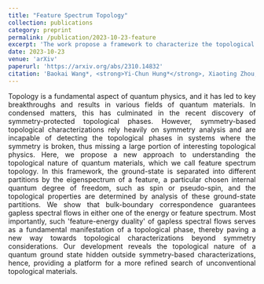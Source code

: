 ```yaml
---
title: "Feature Spectrum Topology"
collection: publications
category: preprint
permalink: /publication/2023-10-23-feature
excerpt: 'The work propose a framework to characterize the topological phases and the corresponding bulk-boundary correspondence through projective spectrum, which serve as a potential solution for symmetry breaking systems. The proof of bulk-boudary correspondence is provided in a later revision to be published.'
date: 2023-10-23
venue: 'arXiv'
paperurl: 'https://arxiv.org/abs/2310.14832'
citation: 'Baokai Wang*, <strong>Yi-Chun Hung*</strong>, Xiaoting Zhou, Tzen Ong, and Hsin Lin. Feature Spectrm Topology. <i>arXiv</i>:2310.14832.'
---
```

<p style="text-align: justify;">
Topology is a fundamental aspect of quantum physics, and it has led to key breakthroughs and results in various fields of quantum materials. In condensed matters, this has culminated in the recent discovery of symmetry-protected topological phases. However, symmetry-based topological characterizations rely heavily on symmetry analysis and are incapable of detecting the topological phases in systems where the symmetry is broken, thus missing a large portion of interesting topological physics. Here, we propose a new approach to understanding the topological nature of quantum materials, which we call feature spectrum topology. In this framework, the ground-state is separated into different partitions by the eigenspectrum of a feature, a particular chosen internal quantum degree of freedom, such as spin or pseudo-spin, and the topological properties are determined by analysis of these ground-state partitions. We show that bulk-boundary correspondence guarantees gapless spectral flows in either one of the energy or feature spectrum. Most importantly, such 'feature-energy duality' of gapless spectral flows serves as a fundamental manifestation of a topological phase, thereby paving a new way towards topological characterizations beyond symmetry considerations. Our development reveals the topological nature of a quantum ground state hidden outside symmetry-based characterizations, hence, providing a platform for a more refined search of unconventional topological materials.
</p>